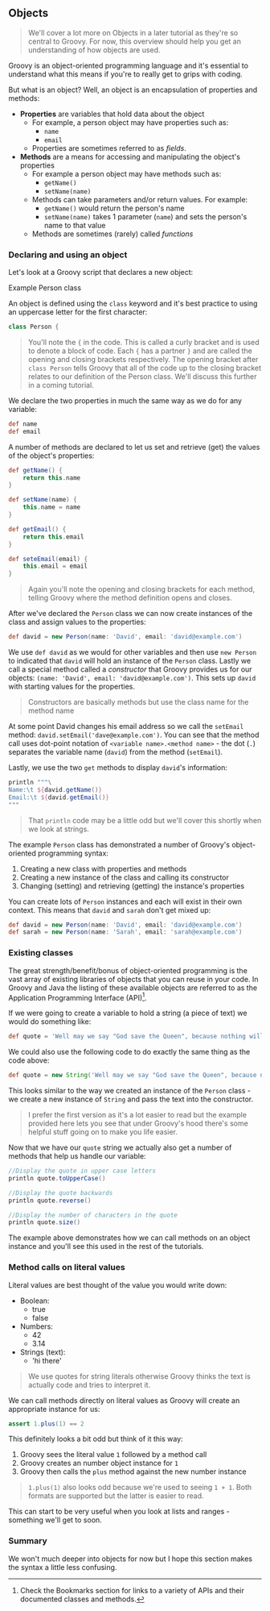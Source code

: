 ## Objects
>We'll cover a lot more on Objects in a later tutorial as they're so central to Groovy. For now, this overview should help you get an understanding of how objects are used.

Groovy is an object-oriented programming language and it's essential to understand what this means if you're to really get to grips with coding. 

But what is an object? Well, an object is an encapsulation of properties and methods:

* __Properties__ are variables that hold data about the object
	* For example, a person object may have properties such as:
		* `name`
		* `email`
	* Properties are sometimes referred to as _fields_.
* __Methods__ are a means for accessing and manipulating the object's properties
	* For example a person object may have methods such as:
		* `getName()`
		* `setName(name)`
	* Methods can take parameters and/or return values. For example:
		* `getName()` would return the person's name
		* `setName(name)` takes 1 parameter (`name`) and sets the person's name to that value
	* Methods are sometimes (rarely) called _functions_

### Declaring and using an object

Let's look at a Groovy script that declares a new object:

<code-file url="src/person.groovy"><figcaption>
Example Person class
</figcaption></code-file>

An object is defined using the `class` keyword and it's best practice to using an uppercase letter for the first character:

```groovy
class Person {
```

>You'll note the `{` in the code. This is called a curly bracket and is used to denote a block of code. Each `{` has a partner `}` and are called the opening and closing brackets respectively. The opening bracket after `class Person` tells Groovy that all of the code up to the closing bracket relates to our definition of the Person class. We'll discuss this further in a coming tutorial.

We declare the two properties in much the same way as we do for any variable:

```groovy
def name
def email
```

A number of methods are declared to let us set and retrieve (get) the values of the  object's properties:

```groovy
def getName() {
    return this.name
}

def setName(name) {
    this.name = name
}

def getEmail() {
    return this.email
}

def seteEmail(email) {
    this.email = email
}
```

>Again you'll note the opening and closing brackets for each method, telling Groovy where the method definition opens and closes.

After we've declared the `Person` class we can now create instances of the class and assign values to the properties:

```groovy
def david = new Person(name: 'David', email: 'david@example.com')
```

We use `def david` as we would for other variables and then use `new Person` to indicated that `david` will hold an instance of the `Person` class. Lastly we call a special method called a _constructor_ that Groovy provides us for our objects: `(name: 'David', email: 'david@example.com')`. This sets up `david` with starting values for the properties.

>Constructors are basically methods but use the class name for the method name

At some point David changes his email address so we call the `setEmail` method: `david.setEmail('dave@example.com')`. You can see that the method call uses dot-point notation of `<variable name>.<method name>` - the dot (`.`) separates the variable name (`david`) from the method (`setEmail`).

Lastly, we use the two `get` methods to display `david`'s information: 

```groovy
println """\
Name:\t ${david.getName()}
Email:\t ${david.getEmail()}
"""
```

>That `println` code may be a little odd but we'll cover this shortly when we look at strings.

The example `Person` class has demonstrated a number of Groovy's object-oriented programming syntax:

1. Creating a new class with properties and methods
2. Creating a new instance of the class and calling its constructor
3. Changing (setting) and retrieving (getting) the instance's properties

You can create lots of `Person` instances and each will exist in their own context. This means that `david` and `sarah` don't get mixed up:

```groovy
def david = new Person(name: 'David', email: 'david@example.com')
def sarah = new Person(name: 'Sarah', email: 'sarah@example.com')
```

### Existing classes

The great strength/benefit/bonus of object-oriented programming is the vast array of existing libraries of objects that you can reuse in your code. In Groovy and Java the listing of these available objects are referred to as the Application Programming Interface (API)[^bookmarks]. 

If we were going to create a variable to hold a string (a piece of text) we would do something like:

```groovy
def quote = 'Well may we say "God save the Queen", because nothing will save the Governor-General!'
```

We could also use the following code to do exactly the same thing as the code above:

```groovy
def quote = new String('Well may we say "God save the Queen", because nothing will save the Governor-General!')
```

This looks similar to the way we created an instance of the `Person` class - we create a new instance of `String` and pass the text into the constructor.

>I prefer the first version as it's a lot easier to read but the example provided here lets you see that under Groovy's hood there's some helpful stuff going on to make you life easier.

Now that we have our `quote` string we actually also get a number of methods that help us handle our variable:

```groovy
//Display the quote in upper case letters
println quote.toUpperCase()

//Display the quote backwards
println quote.reverse()

//Display the number of characters in the quote
println quote.size()
```

The example above demonstrates how we can call methods on an object instance and you'll see this used in the rest of the tutorials. 

### Method calls on literal values
Literal values are best thought of the value you would write down:

* Boolean:
	* true
	* false
* Numbers:
	* 42
	* 3.14
* Strings (text):
	* 'hi there'

>We use quotes for string literals otherwise Groovy thinks the text is actually code and tries to interpret it.

We can call methods directly on literal values as Groovy will create an appropriate instance for us:

```groovy
assert 1.plus(1) == 2
```

This definitely looks a bit odd but think of it this way:

1. Groovy sees the literal value `1` followed by a method call
2. Groovy creates an number object instance for `1`
3. Groovy then calls the `plus` method against the new number instance

>`1.plus(1)` also looks odd because we're used to seeing `1 + 1`. Both formats are supported but the latter is easier to read.

This can start to be very useful when you look at lists and ranges - something we'll get to soon. 

### Summary
We won't much deeper into objects for now but I hope this section makes the syntax a little less confusing.

[^bookmarks]: Check the Bookmarks section for links to a variety of APIs and their documented classes and methods.


